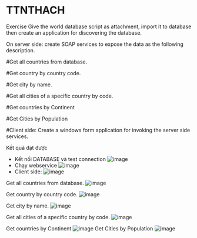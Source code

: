 # TTNTHACH
Exercise
 Give the world database script as attachment, import it to database then create an application for discovering the database.

On server side: create SOAP services to expose the data as the following description.

#Get all countries from database.

#Get country by country code.

#Get city by name.

#Get all cities of a specific country by code.

#Get countries by Continent

#Get Cities by Population 

#Client side:
Create a windows form application for invoking the server side services.
                
Kết quả đạt được
+ Kết nối DATABASE và test connection
![image](https://github.com/user-attachments/assets/c03c443c-bcde-42da-9f65-ca329ff7edb0)
+ Chạy webservice
![image](https://github.com/user-attachments/assets/8e1e8330-8b87-4ec0-a687-e937e5c90986)
+ Client side:
![image](https://github.com/user-attachments/assets/72e93b8a-50b1-41fa-a049-1fbe33f48b44)

Get all countries from database.
![image](https://github.com/user-attachments/assets/a73b593c-d461-4fbb-8057-53c664264449)

Get country by country code.
![image](https://github.com/user-attachments/assets/43608749-8980-4a3e-b5f8-76ea9fc73021)

Get city by name.
![image](https://github.com/user-attachments/assets/58dbb730-8576-4007-8e42-33eabb40522f)

Get all cities of a specific country by code.
![image](https://github.com/user-attachments/assets/5483189c-6ae0-4342-98db-6adfc71e1531)

Get countries by Continent
![image](https://github.com/user-attachments/assets/1644e7c8-c1dc-4719-8bb4-9718e15c0155)
Get Cities by Population 
![image](https://github.com/user-attachments/assets/3eaa0023-2bc2-494d-85ae-0cb3bc3ade0e)

